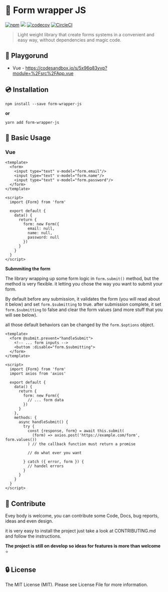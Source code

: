 # :pencil: Form wrapper JS
[![npm](https://img.shields.io/npm/v/form-wrapper-js.svg?style=shield)](https://www.npmjs.com/package/form-wrapper-js)
![](https://img.shields.io/github/license/Nevoss/form-wrapper-js.svg)
[![codecov](https://codecov.io/gh/Nevoss/form-wrapper-js/branch/master/graph/badge.svg)](https://codecov.io/gh/Nevoss/form-wrapper-js)
[![CircleCI](https://circleci.com/gh/Nevoss/form-wrapper-js.svg?style=shield)](https://circleci.com/gh/Nevoss/form-wrapper-js)

> Light weight library that create forms systems in a convenient and easy way, without dependencies and magic code.

## :art: Playgorund
- Vue - https://codesandbox.io/s/5x96q83yvp?module=%2Fsrc%2FApp.vue

## :cd: Installation
```
npm install --save form-wrapper-js
```
**or**
```
yarn add form-wrapper-js
```

## :rocket: Basic Usage

### Vue
```vue
<template>
  <form>
    <input type="text" v-model="form.email"/>
    <input type="text" v-model="form.name"/>
    <input type="text" v-model="form.password"/>
  </form>  
</template>

<script>
  import {Form} from 'form'

  export default {
    data() {
      return {
        form: new Form({
          email: null,
          name: null,
          password: null
        })
      }
    }
  }
</script>
```

**Submmiting the form**

The library wrapping up some form logic in `form.submit()` method, but the method is very flexible. it letting you chose the way you want to submit your form.

By default before any submission, it validates the form (you will read about it below) and set `form.$submitting` to true. after submission complete, it set `form.$submitting` to false and clear the form values (and more stuff that you will see below).

all those default behaviors can be changed by the `form.$options` object.

```vue
<template>
  <form @submit.prevent="handleSubmit">
    <!-- ... form inputs -->
    <buttom :disable="form.$submitting">
  </form>  
</template>

<script>
  import {Form} from 'form'
  import axios from 'axios'

  export default {
    data() {
      return {
        form: new Form({
          // ... form data
        })
      }
    },
    methods: {
      async handleSubmit() {
        try {
          const {response, form} = await this.submit(
            (form) => axios.post('https://example.com/form', form.values())
          ) // the callback function must return a promise
          
          // do what ever you want
          
        } catch ({ error, form }) {
          // handel errors
        }
      }
    }
  }
</script>
```

## :beers: Contribute
Evey body is welcome, you can contribute some Code, Docs, bug reports, ideas and even design. 

it is very easy to install the project just take a look at CONTRIBUTING.md and follow the instructions.

**The project is still on develop so ideas for features is more than welcome** ⭐

## :lock: License
The MIT License (MIT). Please see License File for more information.
